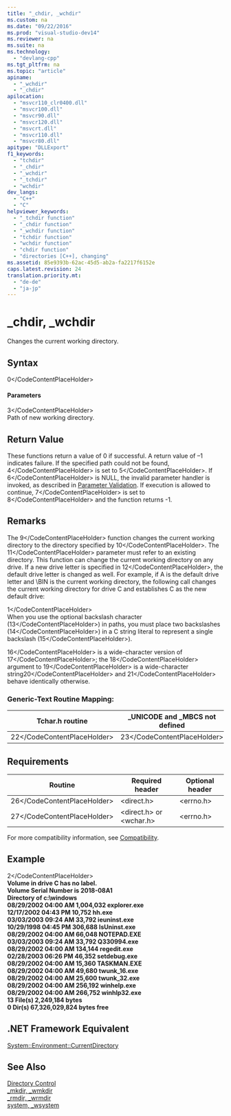 ```yaml
---
title: "_chdir, _wchdir"
ms.custom: na
ms.date: "09/22/2016"
ms.prod: "visual-studio-dev14"
ms.reviewer: na
ms.suite: na
ms.technology: 
  - "devlang-cpp"
ms.tgt_pltfrm: na
ms.topic: "article"
apiname: 
  - "_wchdir"
  - "_chdir"
apilocation: 
  - "msvcr110_clr0400.dll"
  - "msvcr100.dll"
  - "msvcr90.dll"
  - "msvcr120.dll"
  - "msvcrt.dll"
  - "msvcr110.dll"
  - "msvcr80.dll"
apitype: "DLLExport"
f1_keywords: 
  - "tchdir"
  - "_chdir"
  - "_wchdir"
  - "_tchdir"
  - "wchdir"
dev_langs: 
  - "C++"
  - "C"
helpviewer_keywords: 
  - "_tchdir function"
  - "_chdir function"
  - "_wchdir function"
  - "tchdir function"
  - "wchdir function"
  - "chdir function"
  - "directories [C++], changing"
ms.assetid: 85e9393b-62ac-45d5-ab2a-fa2217f6152e
caps.latest.revision: 24
translation.priority.mt: 
  - "de-de"
  - "ja-jp"
---
```

# _chdir, _wchdir
Changes the current working directory.  
  
## Syntax  
  
<CodeContentPlaceHolder>0\</CodeContentPlaceHolder>  
#### Parameters  
 <CodeContentPlaceHolder>3\</CodeContentPlaceHolder>  
 Path of new working directory.  
  
## Return Value  
 These functions return a value of 0 if successful. A return value of –1 indicates failure. If the specified path could not be found, <CodeContentPlaceHolder>4\</CodeContentPlaceHolder> is set to <CodeContentPlaceHolder>5\</CodeContentPlaceHolder>. If <CodeContentPlaceHolder>6\</CodeContentPlaceHolder> is NULL, the invalid parameter handler is invoked, as described in [Parameter Validation](../vs140/parameter-validation.md). If execution is allowed to continue, <CodeContentPlaceHolder>7\</CodeContentPlaceHolder> is set to <CodeContentPlaceHolder>8\</CodeContentPlaceHolder> and the function returns -1.  
  
## Remarks  
 The <CodeContentPlaceHolder>9\</CodeContentPlaceHolder> function changes the current working directory to the directory specified by <CodeContentPlaceHolder>10\</CodeContentPlaceHolder>. The <CodeContentPlaceHolder>11\</CodeContentPlaceHolder> parameter must refer to an existing directory. This function can change the current working directory on any drive. If a new drive letter is specified in <CodeContentPlaceHolder>12\</CodeContentPlaceHolder>, the default drive letter is changed as well. For example, if A is the default drive letter and \BIN is the current working directory, the following call changes the current working directory for drive C and establishes C as the new default drive:  
  
<CodeContentPlaceHolder>1\</CodeContentPlaceHolder>  
 When you use the optional backslash character (<CodeContentPlaceHolder>13\</CodeContentPlaceHolder>) in paths, you must place two backslashes (<CodeContentPlaceHolder>14\</CodeContentPlaceHolder>) in a C string literal to represent a single backslash (<CodeContentPlaceHolder>15\</CodeContentPlaceHolder>).  
  
 <CodeContentPlaceHolder>16\</CodeContentPlaceHolder> is a wide-character version of <CodeContentPlaceHolder>17\</CodeContentPlaceHolder>; the <CodeContentPlaceHolder>18\</CodeContentPlaceHolder> argument to <CodeContentPlaceHolder>19\</CodeContentPlaceHolder> is a wide-character string<CodeContentPlaceHolder>20\</CodeContentPlaceHolder> and <CodeContentPlaceHolder>21\</CodeContentPlaceHolder> behave identically otherwise.  
  
### Generic-Text Routine Mapping:  
  
|Tchar.h routine|_UNICODE and _MBCS not defined|_MBCS defined|_UNICODE defined|  
|---------------------|--------------------------------------|--------------------|-----------------------|  
|<CodeContentPlaceHolder>22\</CodeContentPlaceHolder>|<CodeContentPlaceHolder>23\</CodeContentPlaceHolder>|<CodeContentPlaceHolder>24\</CodeContentPlaceHolder>|<CodeContentPlaceHolder>25\</CodeContentPlaceHolder>|  
  
## Requirements  
  
|Routine|Required header|Optional header|  
|-------------|---------------------|---------------------|  
|<CodeContentPlaceHolder>26\</CodeContentPlaceHolder>|\<direct.h>|\<errno.h>|  
|<CodeContentPlaceHolder>27\</CodeContentPlaceHolder>|\<direct.h> or \<wchar.h>|\<errno.h>|  
  
 For more compatibility information, see [Compatibility](../vs140/compatibility.md).  
  
## Example  
  
<CodeContentPlaceHolder>2\</CodeContentPlaceHolder>  
 **Volume in drive C has no label.**  
 **Volume Serial Number is 2018-08A1**  
 **Directory of c:\windows**  
**08/29/2002  04:00 AM         1,004,032 explorer.exe**  
**12/17/2002  04:43 PM            10,752 hh.exe**  
**03/03/2003  09:24 AM            33,792 ieuninst.exe**  
**10/29/1998  04:45 PM           306,688 IsUninst.exe**  
**08/29/2002  04:00 AM            66,048 NOTEPAD.EXE**  
**03/03/2003  09:24 AM            33,792 Q330994.exe**  
**08/29/2002  04:00 AM           134,144 regedit.exe**  
**02/28/2003  06:26 PM            46,352 setdebug.exe**  
**08/29/2002  04:00 AM            15,360 TASKMAN.EXE**  
**08/29/2002  04:00 AM            49,680 twunk_16.exe**  
**08/29/2002  04:00 AM            25,600 twunk_32.exe**  
**08/29/2002  04:00 AM           256,192 winhelp.exe**  
**08/29/2002  04:00 AM           266,752 winhlp32.exe**  
 **13 File(s)      2,249,184 bytes**  
 **0 Dir(s)  67,326,029,824 bytes free**   
## .NET Framework Equivalent  
 [System::Environment::CurrentDirectory](https://msdn.microsoft.com/en-us/library/system.environment.currentdirectory.aspx)  
  
## See Also  
 [Directory Control](../vs140/directory-control.md)   
 [_mkdir, _wmkdir](../vs140/_mkdir--_wmkdir.md)   
 [_rmdir, _wrmdir](../vs140/_rmdir--_wrmdir.md)   
 [system, _wsystem](../vs140/system--_wsystem.md)